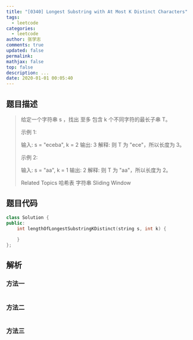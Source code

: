 ```yaml
---
title: "[0340] Longest Substring with At Most K Distinct Characters"
tags:
  - leetcode
categories:
  - leetcode
author: 张学志
comments: true
updated: false
permalink:
mathjax: false
top: false
description: ...
date: 2020-01-01 00:05:40
---
```


## 题目描述

> 给定一个字符串 s ，找出 至多 包含 k 个不同字符的最长子串 T。 
> 
> 示例 1: 
> 
> 输入: s = "eceba", k = 2
> 输出: 3
> 解释: 则 T 为 "ece"，所以长度为 3。 
> 
> 示例 2: 
> 
> 输入: s = "aa", k = 1
> 输出: 2
> 解释: 则 T 为 "aa"，所以长度为 2。
> 
> Related Topics 哈希表 字符串 Sliding Window

## 题目代码

```cpp
class Solution {
public:
    int lengthOfLongestSubstringKDistinct(string s, int k) {
        
    }
};
```

## 解析

### 方法一

```cpp

```

### 方法二

```cpp

```

### 方法三

```cpp

```

